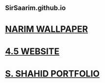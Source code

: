 ## SirSaarim.github.io

# [NARIM WALLPAPER](https://sirsaarim.github.io/NarimWallpaper "NARIM WALLPAPER")
# [4.5 WEBSITE](https://sirsaarim.github.io/FourPointFive/Website "4.5 WEBSITE")
# [S. SHAHID PORTFOLIO](https://sirsaarim.github.io/SaarimShahid "S. SHAHID PORTFOLIO") 
